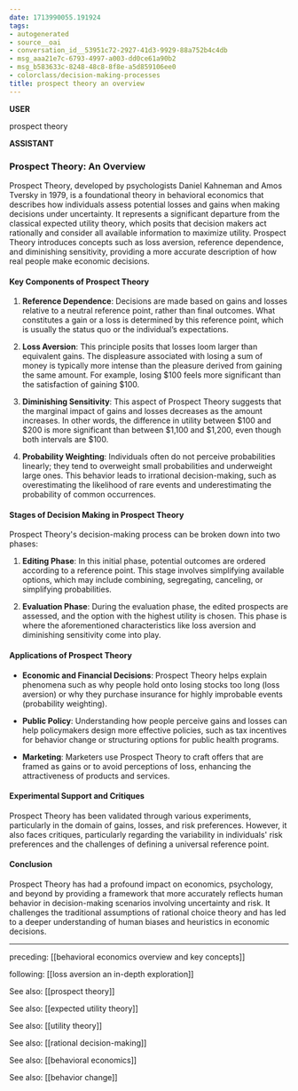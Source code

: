 ```yaml
---
date: 1713990055.191924
tags:
- autogenerated
- source__oai
- conversation_id__53951c72-2927-41d3-9929-88a752b4c4db
- msg_aaa21e7c-6793-4997-a003-dd0ce61a90b2
- msg_b583633c-8248-48c8-8f8e-a5d859106ee0
- colorclass/decision-making-processes
title: prospect theory an overview
---
```


**USER**

prospect theory


**ASSISTANT**

### Prospect Theory: An Overview

Prospect Theory, developed by psychologists Daniel Kahneman and Amos Tversky in 1979, is a foundational theory in behavioral economics that describes how individuals assess potential losses and gains when making decisions under uncertainty. It represents a significant departure from the classical expected utility theory, which posits that decision makers act rationally and consider all available information to maximize utility. Prospect Theory introduces concepts such as loss aversion, reference dependence, and diminishing sensitivity, providing a more accurate description of how real people make economic decisions.

#### Key Components of Prospect Theory

1. **Reference Dependence**: Decisions are made based on gains and losses relative to a neutral reference point, rather than final outcomes. What constitutes a gain or a loss is determined by this reference point, which is usually the status quo or the individual’s expectations.

2. **Loss Aversion**: This principle posits that losses loom larger than equivalent gains. The displeasure associated with losing a sum of money is typically more intense than the pleasure derived from gaining the same amount. For example, losing $100 feels more significant than the satisfaction of gaining $100.

3. **Diminishing Sensitivity**: This aspect of Prospect Theory suggests that the marginal impact of gains and losses decreases as the amount increases. In other words, the difference in utility between $100 and $200 is more significant than between $1,100 and $1,200, even though both intervals are $100.

4. **Probability Weighting**: Individuals often do not perceive probabilities linearly; they tend to overweight small probabilities and underweight large ones. This behavior leads to irrational decision-making, such as overestimating the likelihood of rare events and underestimating the probability of common occurrences.

#### Stages of Decision Making in Prospect Theory

Prospect Theory's decision-making process can be broken down into two phases:

1. **Editing Phase**: In this initial phase, potential outcomes are ordered according to a reference point. This stage involves simplifying available options, which may include combining, segregating, canceling, or simplifying probabilities.

2. **Evaluation Phase**: During the evaluation phase, the edited prospects are assessed, and the option with the highest utility is chosen. This phase is where the aforementioned characteristics like loss aversion and diminishing sensitivity come into play.

#### Applications of Prospect Theory

- **Economic and Financial Decisions**: Prospect Theory helps explain phenomena such as why people hold onto losing stocks too long (loss aversion) or why they purchase insurance for highly improbable events (probability weighting).
  
- **Public Policy**: Understanding how people perceive gains and losses can help policymakers design more effective policies, such as tax incentives for behavior change or structuring options for public health programs.

- **Marketing**: Marketers use Prospect Theory to craft offers that are framed as gains or to avoid perceptions of loss, enhancing the attractiveness of products and services.

#### Experimental Support and Critiques

Prospect Theory has been validated through various experiments, particularly in the domain of gains, losses, and risk preferences. However, it also faces critiques, particularly regarding the variability in individuals' risk preferences and the challenges of defining a universal reference point.

#### Conclusion

Prospect Theory has had a profound impact on economics, psychology, and beyond by providing a framework that more accurately reflects human behavior in decision-making scenarios involving uncertainty and risk. It challenges the traditional assumptions of rational choice theory and has led to a deeper understanding of human biases and heuristics in economic decisions.


---

preceding: [[behavioral economics overview and key concepts]]  


following: [[loss aversion an in-depth exploration]]

See also: [[prospect theory]]


See also: [[expected utility theory]]


See also: [[utility theory]]


See also: [[rational decision-making]]


See also: [[behavioral economics]]


See also: [[behavior change]]
